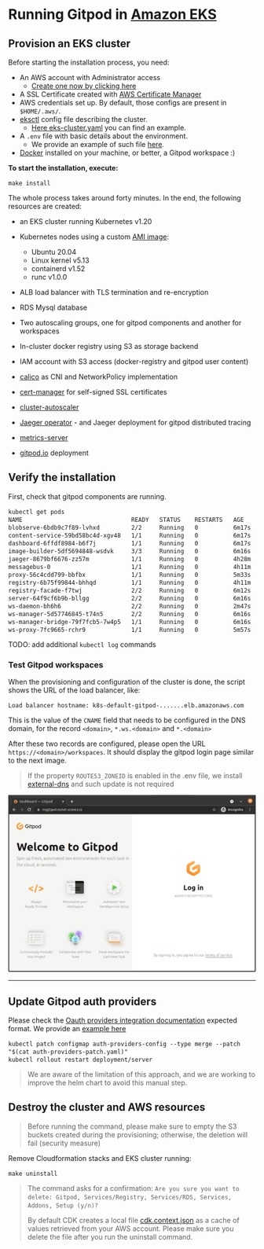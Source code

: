 # Running Gitpod in [Amazon EKS](https://aws.amazon.com/es/eks/)

## Provision an EKS cluster

Before starting the installation process, you need:

- An AWS account with Administrator access
  - [Create one now by clicking here](https://aws.amazon.com/getting-started/)
- A SSL Certificate created with [AWS Certificate Manager](https://aws.amazon.com/es/certificate-manager/)
- AWS credentials set up. By default, those configs are present in `$HOME/.aws/`.
- [eksctl](https://eksctl.io/) config file describing the cluster.
  - [Here eks-cluster.yaml](eks-cluster.yaml) you can find an example.
- A `.env` file with basic details about the environment.
  - We provide an example of such file [here](.env.example).
- [Docker](https://docs.docker.com/engine/install/) installed on your machine, or better, a Gitpod workspace :)

**To start the installation, execute:**

```shell
make install
```

The whole process takes around forty minutes. In the end, the following resources are created:

- an EKS cluster running Kubernetes v1.20
- Kubernetes nodes using a custom [AMI image](https://github.com/gitpod-io/amazon-eks-custom-amis/tree/gitpod):
  - Ubuntu 20.04
  - Linux kernel v5.13
  - containerd v1.52
  - runc v1.0.0

- ALB load balancer with TLS termination and re-encryption
- RDS Mysql database
- Two autoscaling groups, one for gitpod components and another for workspaces
- In-cluster docker registry using S3 as storage backend
- IAM account with S3 access (docker-registry and gitpod user content)
- [calico](https://docs.projectcalico.org) as CNI and NetworkPolicy implementation
- [cert-manager](https://cert-manager.io/) for self-signed SSL certificates
- [cluster-autoscaler](https://github.com/kubernetes/autoscaler/tree/master/cluster-autoscaler)
- [Jaeger operator](https://github.com/jaegertracing/helm-charts/tree/main/charts/jaeger-operator) - and Jaeger deployment for gitpod distributed tracing
- [metrics-server](https://github.com/kubernetes-sigs/metrics-server)
- [gitpod.io](https://github.com/gitpod-io/gitpod) deployment

## Verify the installation

First, check that gitpod components are running.

```shell
kubectl get pods
NAME                               READY   STATUS    RESTARTS   AGE
blobserve-6bdb9c7f89-lvhxd         2/2     Running   0          6m17s
content-service-59bd58bc4d-xgv48   1/1     Running   0          6m17s
dashboard-6ffdf8984-b6f7j          1/1     Running   0          6m17s
image-builder-5df5694848-wsdvk     3/3     Running   0          6m16s
jaeger-8679bf6676-zz57m            1/1     Running   0          4h28m
messagebus-0                       1/1     Running   0          4h11m
proxy-56c4cdd799-bbfbx             1/1     Running   0          5m33s
registry-6b75f99844-bhhqd          1/1     Running   0          4h11m
registry-facade-f7twj              2/2     Running   0          6m12s
server-64f9cf6b9b-bllgg            2/2     Running   0          6m16s
ws-daemon-bh6h6                    2/2     Running   0          2m47s
ws-manager-5d57746845-t74n5        2/2     Running   0          6m16s
ws-manager-bridge-79f7fcb5-7w4p5   1/1     Running   0          6m16s
ws-proxy-7fc9665-rchr9             1/1     Running   0          5m57s
```

TODO: add additional `kubectl log` commands

### Test Gitpod workspaces

When the provisioning and configuration of the cluster is done, the script shows the URL of the load balancer,
like:

```shell
Load balancer hostname: k8s-default-gitpod-.......elb.amazonaws.com
```

This is the value of the `CNAME` field that needs to be configured in the DNS domain, for the record `<domain>`, `*.ws.<domain>` and `*.<domain>`

After these two records are configured, please open the URL `https://<domain>/workspaces`.
It should display the gitpod login page similar to the next image.

> If the property `ROUTE53_ZONEID` is enabled in the .env file, we install [external-dns](https://github.com/kubernetes-sigs/external-dns) and such update is not required

![Gitpod login page](./images/gitpod-login.png "Gitpod Login Page")

----

## Update Gitpod auth providers

Please check the [Oauth providers integration documentation](https://www.gitpod.io/docs/self-hosted/0.5.0/install/oauth) expected format.
We provide an [example here](./auth-providers-patch.yaml)

```shell
kubectl patch configmap auth-providers-config --type merge --patch "$(cat auth-providers-patch.yaml)"
kubectl rollout restart deployment/server
```

> We are aware of the limitation of this approach, and we are working to improve the helm chart to avoid this manual step.

## Destroy the cluster and AWS resources

> Before running the command, please make sure to empty the S3 buckets created during the provisioning;
> otherwise, the deletion will fail (security measure)

Remove Cloudformation stacks and EKS cluster running:

```shell
make uninstall
```

> The command asks for a confirmation:
> `Are you sure you want to delete: Gitpod, Services/Registry, Services/RDS, Services, Addons, Setup (y/n)?`
>
> By default CDK creates a local file [cdk.context.json](https://docs.aws.amazon.com/cdk/latest/guide/context.html) as a cache of values retrieved from your AWS account.
> Please make sure you delete the file after you run the uninstall command.
